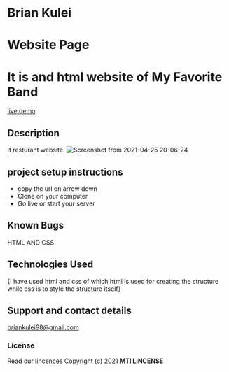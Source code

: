 # Brian Kulei
# Website Page
# It is and html website of My Favorite Band 
[live demo](https://brian6382.github.io/Anitas_Kitchen_project/)
## Description
It resturant website.
![Screenshot from 2021-04-25 20-06-24](https://user-images.githubusercontent.com/82508349/116002297-cbd76080-a601-11eb-8a69-113540691483.png)
## project setup instructions
- copy the url on arrow down
- Clone on your computer
- Go live or start your server
## Known Bugs
HTML AND CSS
## Technologies Used
{I have used html and css of which html is used for creating the structure while css is to style the structure itself}
## Support and contact details
briankulei98@gmail.com
### License
Read our [lincences](./Lincense)
Copyright (c) 2021 **MTI LINCENSE**

